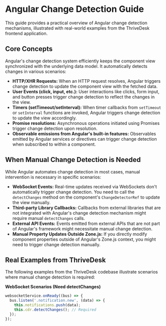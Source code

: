 # Angular Change Detection Guide

This guide provides a practical overview of Angular change detection mechanisms, illustrated with real-world examples from the ThriveDesk frontend application.

## Core Concepts

Angular's change detection system efficiently keeps the component view synchronized with the underlying data model. It automatically detects changes in various scenarios:

* **HTTP/XHR Requests:** When an HTTP request resolves, Angular triggers change detection to update the component view with the fetched data.
* **User Events (click, input, etc.):** User interactions like clicks, form input, and button presses trigger change detection to reflect the changes in the view.
* **Timers (setTimeout/setInterval):** When timer callbacks from `setTimeout` or `setInterval` functions are invoked, Angular triggers change detection to update the view accordingly.
* **Promise resolutions:** Asynchronous operations initiated using Promises trigger change detection upon resolution.
* **Observable emissions from Angular's built-in features:** Observables emitted by Angular services or directives can trigger change detection when subscribed to within a component.

## When Manual Change Detection is Needed

While Angular automates change detection in most cases, manual intervention is necessary in specific scenarios:

* **WebSocket Events:** Real-time updates received via WebSockets don't automatically trigger change detection. You need to call the `detectChanges` method on the component's `ChangeDetectorRef` to update the view manually.
* **Third-party Library Callbacks:** Callbacks from external libraries that are not integrated with Angular's change detection mechanism might require manual `detectChanges` calls.
* **External API Events:** Events emitted from external APIs that are not part of Angular's framework might necessitate manual change detection.
* **Manual Property Updates Outside Zone.js:** If you directly modify component properties outside of Angular's Zone.js context, you might need to trigger change detection manually.

## Real Examples from ThriveDesk

The following examples from the ThriveDesk codebase illustrate scenarios where manual change detection is required:

**WebSocket Scenarios (Need detectChanges)**

```typescript
websocketService.onReady((bus) => {
  bus.listen('.notification.new', (data) => {
    this.notifications.push(data);
    this.cdr.detectChanges(); // Required
  });
});
